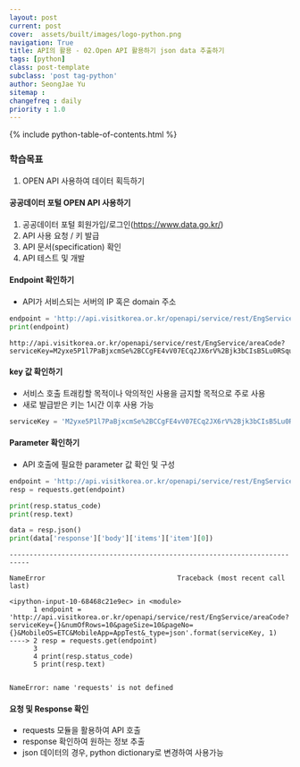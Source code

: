 ```yaml
---
layout: post
current: post
cover:  assets/built/images/logo-python.png
navigation: True
title: API의 활용 - 02.Open API 활용하기 json data 추출하기  
tags: [python]  
class: post-template
subclass: 'post tag-python'
author: SeongJae Yu
sitemap :
changefreq : daily
priority : 1.0
---
```

{% include python-table-of-contents.html %}

### 학습목표
1. OPEN API 사용하여 데이터 획득하기

#### 공공데이터 포털 OPEN API 사용하기
1. 공공데이터 포털 회원가입/로그인(https://www.data.go.kr/)
2. API 사용 요청 / 키 발급
3. API 문서(specification) 확인
4. API 테스트 및 개발

#### Endpoint 확인하기
- API가 서비스되는 서버의 IP 혹은 domain 주소


```python
endpoint = 'http://api.visitkorea.or.kr/openapi/service/rest/EngService/areaCode?serviceKey={}&numOfRows=10&pageSize=10&pageNo=1&MobileOS=ETC&MobileApp=AppTest&_type=json'.format(serviceKey)
print(endpoint)
```

    http://api.visitkorea.or.kr/openapi/service/rest/EngService/areaCode?serviceKey=M2yxe5P1l7PaBjxcmSe%2BCCgFE4vV07ECq2JX6rV%2Bjk3bCIsB5Lu0RSqu3vtay3Z4DOFHgXMHO%2B8aMruKq62V4A%3D%3D&numOfRows=10&pageSize=10&pageNo=1&MobileOS=ETC&MobileApp=AppTest&_type=json


#### key 값 확인하기
- 서비스 호출 트래킹할 목적이나 악의적인 사용을 금지할 목적으로 주로 사용
- 새로 발급받은 키는 1시간 이후 사용 가능


```python
serviceKey = 'M2yxe5P1l7PaBjxcmSe%2BCCgFE4vV07ECq2JX6rV%2Bjk3bCIsB5Lu0RSqu3vtay3Z4DOFHgXMHO%2B8aMruKq62V4A%3D%3D'

```

#### Parameter 확인하기
- API 호출에 필요한 parameter 값 확인 및 구성


```python
endpoint = 'http://api.visitkorea.or.kr/openapi/service/rest/EngService/areaCode?serviceKey={}&numOfRows=10&pageSize=10&pageNo={}&MobileOS=ETC&MobileApp=AppTest&_type=json'.format(serviceKey, 1)
resp = requests.get(endpoint)

print(resp.status_code)
print(resp.text)

data = resp.json()
print(data['response']['body']['items']['item'][0])
```


    ---------------------------------------------------------------------------

    NameError                                 Traceback (most recent call last)

    <ipython-input-10-68468c21e9ec> in <module>
          1 endpoint = 'http://api.visitkorea.or.kr/openapi/service/rest/EngService/areaCode?serviceKey={}&numOfRows=10&pageSize=10&pageNo={}&MobileOS=ETC&MobileApp=AppTest&_type=json'.format(serviceKey, 1)
    ----> 2 resp = requests.get(endpoint)
          3 
          4 print(resp.status_code)
          5 print(resp.text)
    

    NameError: name 'requests' is not defined


#### 요청 및 Response 확인
- requests 모듈을 활용하여 API 호출
- response 확인하여 원하는 정보 추출
- json 데이터의 경우, python dictionary로 변경하여 사용가능
